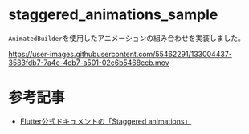 # staggered_animations_sample
`AnimatedBuilder`を使用したアニメーションの組み合わせを実装しました。

https://user-images.githubusercontent.com/55462291/133004437-3583fdb7-7a4e-4cb7-a501-02c6b5468ccb.mov

# 参考記事
- [Flutter公式ドキュメントの「Staggered animations」](https://flutter.dev/docs/development/ui/animations/staggered-animations)